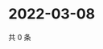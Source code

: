 # 2022-03-08

共 0 条

<!-- BEGIN WEIBO -->
<!-- 最后更新时间 Tue Mar 08 2022 00:01:19 GMT+0800 (China Standard Time) -->

<!-- END WEIBO -->
